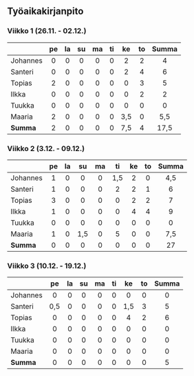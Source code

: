 ## Työaikakirjanpito  
### Viikko 1 (26.11. - 02.12.)  
|         |pe|la|su|ma|ti|ke|to|**Summa**|
|---------|:----:|:----:|:----:|:----:|:----:|:----:|:----:|:-------:|
| Johannes | 0    | 0    | 0    | 0    | 0    | 2    | 2    |    4   |
| Santeri  | 0    | 0    | 0    | 0    | 0    | 2    | 4    |    6   |
| Topias   | 2    | 0    | 0    | 0    | 0    | 0    | 3    |    5   |
| Ilkka    | 0    | 0    | 0    | 0    | 0    | 0    | 2    |    2   |
| Tuukka   | 0    | 0    | 0    | 0    | 0    | 0    | 0    |    0   |
| Maaria   | 2    | 0    | 0    | 0    | 0    | 3,5  | 0    |   5,5  |
|**Summa**| 2     | 0    | 0    | 0    | 0    | 7,5  | 4    |   17,5 |

### Viikko 2 (3.12. - 09.12.)  
|         |pe|la|su|ma|ti|ke|to|**Summa**|
|---------|:----:|:----:|:----:|:----:|:----:|:----:|:----:|:-------:|
| Johannes | 1    | 0    | 0    | 0    | 1,5    | 2    | 0  |   4,5  |
| Santeri  | 1    | 0    | 0    | 0    | 2    | 2    | 1    |    6   |
| Topias   | 3    | 0    | 0    | 0    | 0    | 2    | 2    |    7   |
| Ilkka    | 1    | 0    | 0    | 0    | 0    | 4    | 4    |    9   |
| Tuukka   | 0    | 0    | 0    | 0    | 0    | 0    | 0    |    0   |
| Maaria   | 1    | 0    | 1,5  | 0    | 5    | 0    | 0    |   7,5  |
|**Summa** | 0    | 0    | 0    | 0    | 0    | 0    | 0    |   27   |
### Viikko 3 (10.12. - 19.12.)  
|         |pe|la|su|ma|ti|ke|to|**Summa**|
|---------|:----:|:----:|:----:|:----:|:----:|:----:|:----:|:-------:|
| Johannes | 0    | 0    | 0    | 0    | 0    | 0    | 0    |    0   |
| Santeri  | 0,5  | 0    | 0    | 0    | 0    | 1,5  | 3    |    5   |
| Topias   | 0    | 0    | 0    | 0    | 0    | 4    | 2    |    6   |
| Ilkka    | 0    | 0    | 0    | 0    | 0    | 0    | 0    |    0   |
| Tuukka   | 0    | 0    | 0    | 0    | 0    | 0    | 0    |    0   |
| Maaria   | 0    | 0    | 0    | 0    | 0    | 0    | 0    |    0   |
|**Summa** | 0    | 0    | 0    | 0    | 0    | 0    | 0    |    5   |
